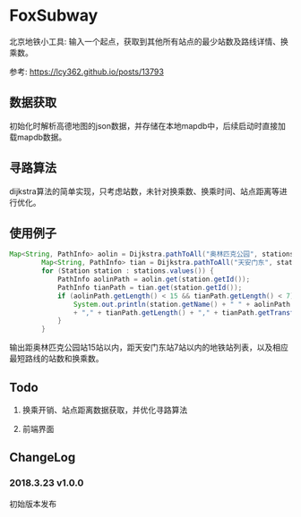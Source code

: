 # FoxSubway
北京地铁小工具: 输入一个起点，获取到其他所有站点的最少站数及路线详情、换乘数。

参考: https://lcy362.github.io/posts/13793

## 数据获取
初始化时解析高德地图的json数据，并存储在本地mapdb中，后续启动时直接加载mapdb数据。

## 寻路算法
dijkstra算法的简单实现，只考虑站数，未针对换乘数、换乘时间、站点距离等进行优化。

## 使用例子
```java
Map<String, PathInfo> aolin = Dijkstra.pathToAll("奥林匹克公园", stations);
        Map<String, PathInfo> tian = Dijkstra.pathToAll("天安门东", stations);
        for (Station station : stations.values()) {
            PathInfo aolinPath = aolin.get(station.getId());
            PathInfo tianPath = tian.get(station.getId());
            if (aolinPath.getLength() < 15 && tianPath.getLength() < 7) {
                System.out.println(station.getName() + " " + aolinPath.getLength() + "," + aolinPath.getTransferNum()
                + "," + tianPath.getLength() + "," + tianPath.getTransferNum());
            }
        }
```
输出距奥林匹克公园站15站以内，距天安门东站7站以内的地铁站列表，以及相应最短路线的站数和换乘数。

## Todo
1. 换乘开销、站点距离数据获取，并优化寻路算法

2. 前端界面

## ChangeLog
### 2018.3.23 v1.0.0
初始版本发布